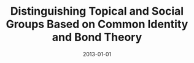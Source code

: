 ---
title: "Distinguishing Topical and Social Groups Based on Common Identity and Bond Theory"
collection: publications
date: 2013-01-01
year: 2013
venue: 'ACM WSDM&apos;13'
paperurl: 'http://arxiv.org/abs/1309.2199'
resourceslug: no_resource
authors: 'P.A. Grabowicz, L.M. Aiello, V.M. Eguiluz, A. Jaimes'
---